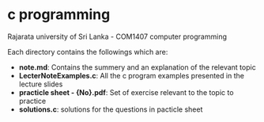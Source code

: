 # c programming
Rajarata university of Sri Lanka - COM1407 computer programming  
  
  
Each directory contains the followings which are:  
<ul>
<li><b>note.md</b>: Contains the summery and an explanation of the relevant topic</li>
<li><b>LecterNoteExamples.c</b>: All the c program examples presented in the lecture slides</li>
<li><b>practicle sheet - {No}.pdf</b>: Set of exercise relevant to the topic to practice </li>
<li><b>solutions.c</b>: solutions for the questions in pacticle sheet </li>
</ul>
